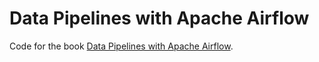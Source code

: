 # Data Pipelines with Apache Airflow

Code for the book [Data Pipelines with Apache Airflow](https://www.manning.com/books/data-pipelines-with-apache-airflow).
